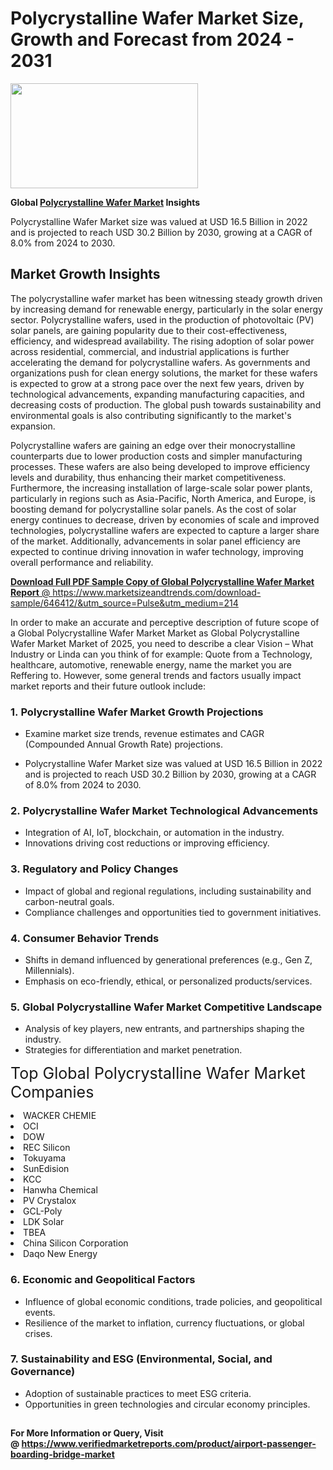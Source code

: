 <H1>Polycrystalline Wafer Market Size, Growth and Forecast from 2024 - 2031</H1><img class="aligncenter size-medium wp-image-584254" src="https://thirdeyenews.in/wp-content/uploads/2024/09/Global-Market-Research-300x168.jpeg" alt="" width="300" height="168" /><p><strong>Global&nbsp;<a href="https://www.marketsizeandtrends.com/download-sample/646412/&amp;utm_source=Pulse&amp;utm_medium=214">Polycrystalline Wafer Market</a> Insights</strong></p><p>Polycrystalline Wafer Market size was valued at USD 16.5 Billion in 2022 and is projected to reach USD 30.2 Billion by 2030, growing at a CAGR of 8.0% from 2024 to 2030.</p><p><h2>Market Growth Insights</h2> <p>The polycrystalline wafer market has been witnessing steady growth driven by increasing demand for renewable energy, particularly in the solar energy sector. Polycrystalline wafers, used in the production of photovoltaic (PV) solar panels, are gaining popularity due to their cost-effectiveness, efficiency, and widespread availability. The rising adoption of solar power across residential, commercial, and industrial applications is further accelerating the demand for polycrystalline wafers. As governments and organizations push for clean energy solutions, the market for these wafers is expected to grow at a strong pace over the next few years, driven by technological advancements, expanding manufacturing capacities, and decreasing costs of production. The global push towards sustainability and environmental goals is also contributing significantly to the market's expansion.</p> <p><a href="#"></a></p> <p>Polycrystalline wafers are gaining an edge over their monocrystalline counterparts due to lower production costs and simpler manufacturing processes. These wafers are also being developed to improve efficiency levels and durability, thus enhancing their market competitiveness. Furthermore, the increasing installation of large-scale solar power plants, particularly in regions such as Asia-Pacific, North America, and Europe, is boosting demand for polycrystalline solar panels. As the cost of solar energy continues to decrease, driven by economies of scale and improved technologies, polycrystalline wafers are expected to capture a larger share of the market. Additionally, advancements in solar panel efficiency are expected to continue driving innovation in wafer technology, improving overall performance and reliability. <p><a href="#"></p><p><span class=""><strong>Download Full PDF Sample Copy of Global Polycrystalline Wafer Market Report</strong> @ <a href="https://www.marketsizeandtrends.com/download-sample/646412/&amp;utm_source=Pulse&amp;utm_medium=214" target="_blank">https://www.marketsizeandtrends.com/download-sample/646412/&amp;utm_source=Pulse&amp;utm_medium=214</a></span></p><p>In order to make an accurate and perceptive description of future scope of a Global&nbsp;Polycrystalline Wafer Market Market as Global&nbsp;Polycrystalline Wafer Market Market of 2025, you need to describe a clear Vision &ndash; What Industry or Linda can you think of for example: Quote from a Technology, healthcare, automotive, renewable energy, name the market you are Reffering to. However, some general trends and factors usually impact market reports and their future outlook include:</p><h3>1.&nbsp;<strong>Polycrystalline Wafer Market Growth Projections</strong></h3><ul><li>Examine market size trends, revenue estimates and CAGR (Compounded Annual Growth Rate) projections.</li><li><p>Polycrystalline Wafer Market size was valued at USD 16.5 Billion in 2022 and is projected to reach USD 30.2 Billion by 2030, growing at a CAGR of 8.0% from 2024 to 2030.</p></li></ul><h3>2.&nbsp;<strong>Polycrystalline Wafer Market Technological Advancements</strong></h3><ul><li>Integration of AI, IoT, blockchain, or automation in the industry.</li><li>Innovations driving cost reductions or improving efficiency.</li></ul><h3>3.&nbsp;<strong>Regulatory and Policy Changes</strong></h3><ul><li>Impact of global and regional regulations, including sustainability and carbon-neutral goals.</li><li>Compliance challenges and opportunities tied to government initiatives.</li></ul><h3>4.&nbsp;<strong>Consumer Behavior Trends</strong></h3><ul><li>Shifts in demand influenced by generational preferences (e.g., Gen Z, Millennials).</li><li>Emphasis on eco-friendly, ethical, or personalized products/services.</li></ul><h3>5.&nbsp;<strong>Global Polycrystalline Wafer Market Competitive Landscape</strong></h3><ul><li>Analysis of key players, new entrants, and partnerships shaping the industry.</li><li>Strategies for differentiation and market penetration.</li></ul><p data-pm-slice="1 1 []"><span style="color: inherit; font-family: inherit; font-size: 25px;">Top Global Polycrystalline Wafer Market Companies</span></p><div class="" data-test-id=""><p><li>WACKER CHEMIE</li><li> OCI</li><li> DOW</li><li> REC Silicon</li><li> Tokuyama</li><li> SunEdision</li><li> KCC</li><li> Hanwha Chemical</li><li> PV Crystalox</li><li> GCL-Poly</li><li> LDK Solar</li><li> TBEA</li><li> China Silicon Corporation</li><li> Daqo New Energy</li></p></div><h3>6.&nbsp;<strong>Economic and Geopolitical Factors</strong></h3><ul><li>Influence of global economic conditions, trade policies, and geopolitical events.</li><li>Resilience of the market to inflation, currency fluctuations, or global crises.</li></ul><h3>7.&nbsp;<strong>Sustainability and ESG (Environmental, Social, and Governance)</strong></h3><ul><li>Adoption of sustainable practices to meet ESG criteria.</li><li>Opportunities in green technologies and circular economy principles.</li></ul><h2><strong style="font-size: 14px;">For More Information or Query, Visit @&nbsp;</strong><a style="background-color: #ffffff; font-size: 14px;" href="https://www.marketsizeandtrends.com/report/polycrystalline-wafer-market/" target="_blank">https://www.verifiedmarketreports.com/product/airport-passenger-boarding-bridge-market</a></h2>
